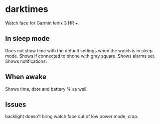 # darktimes
Watch face for Garmin fenix 3 HR +.

## In sleep mode
Does not show time with the default settings when the watch is in sleep mode.
Shows if connected to phone with gray square.
Shows alarms set.
Shows notifications.

## When awake
Shows time, date and battery % as well.

## Issues
backlight doesn't bring watch face out of low power mode, crap.
